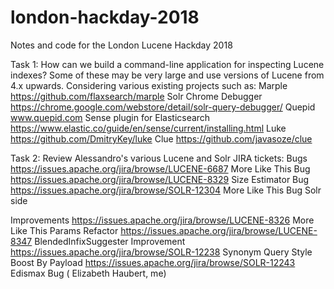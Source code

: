 # london-hackday-2018
Notes and code for the London Lucene Hackday 2018

Task 1: How can we build a command-line application for inspecting Lucene indexes? Some of these may be very large and use versions of Lucene from 4.x upwards. Considering various existing projects such as:
Marple https://github.com/flaxsearch/marple
Solr Chrome Debugger https://chrome.google.com/webstore/detail/solr-query-debugger/
Quepid www.quepid.com
Sense plugin for Elasticsearch https://www.elastic.co/guide/en/sense/current/installing.html
Luke https://github.com/DmitryKey/luke
Clue https://github.com/javasoze/clue


Task 2: Review Alessandro's various Lucene and Solr JIRA tickets:
Bugs
https://issues.apache.org/jira/browse/LUCENE-6687 More Like This Bug
https://issues.apache.org/jira/browse/LUCENE-8329 Size Estimator Bug
https://issues.apache.org/jira/browse/SOLR-12304 More Like This Bug Solr side

Improvements
https://issues.apache.org/jira/browse/LUCENE-8326 More Like This Params Refactor
https://issues.apache.org/jira/browse/LUCENE-8347 BlendedInfixSuggester Improvement
https://issues.apache.org/jira/browse/SOLR-12238 Synonym Query Style Boost By Payload
https://issues.apache.org/jira/browse/SOLR-12243 Edismax Bug ( Elizabeth Haubert, me)
